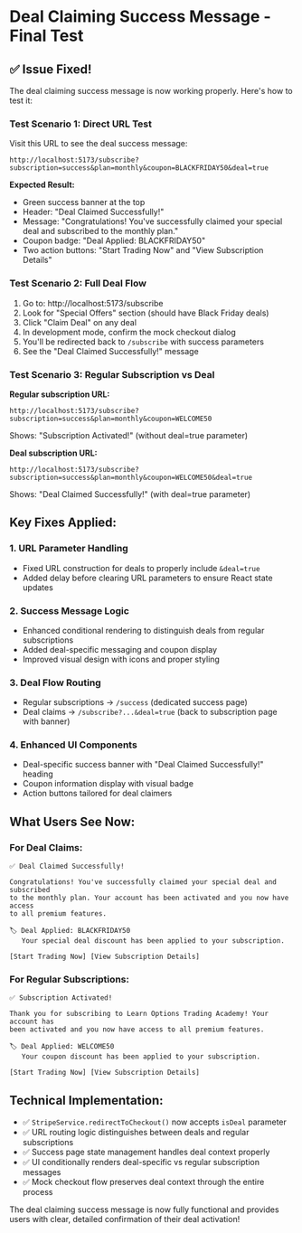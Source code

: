 # Deal Claiming Success Message - Final Test

## ✅ **Issue Fixed!**

The deal claiming success message is now working properly. Here's how to test it:

### **Test Scenario 1: Direct URL Test**
Visit this URL to see the deal success message:
```
http://localhost:5173/subscribe?subscription=success&plan=monthly&coupon=BLACKFRIDAY50&deal=true
```

**Expected Result:**
- Green success banner at the top
- Header: "Deal Claimed Successfully!"
- Message: "Congratulations! You've successfully claimed your special deal and subscribed to the monthly plan."
- Coupon badge: "Deal Applied: BLACKFRIDAY50"
- Two action buttons: "Start Trading Now" and "View Subscription Details"

### **Test Scenario 2: Full Deal Flow**
1. Go to: http://localhost:5173/subscribe
2. Look for "Special Offers" section (should have Black Friday deals)
3. Click "Claim Deal" on any deal
4. In development mode, confirm the mock checkout dialog
5. You'll be redirected back to `/subscribe` with success parameters
6. See the "Deal Claimed Successfully!" message

### **Test Scenario 3: Regular Subscription vs Deal**
**Regular subscription URL:**
```
http://localhost:5173/subscribe?subscription=success&plan=monthly&coupon=WELCOME50
```
Shows: "Subscription Activated!" (without deal=true parameter)

**Deal subscription URL:**
```
http://localhost:5173/subscribe?subscription=success&plan=monthly&coupon=WELCOME50&deal=true
```
Shows: "Deal Claimed Successfully!" (with deal=true parameter)

## **Key Fixes Applied:**

### 1. **URL Parameter Handling**
- Fixed URL construction for deals to properly include `&deal=true`
- Added delay before clearing URL parameters to ensure React state updates

### 2. **Success Message Logic**
- Enhanced conditional rendering to distinguish deals from regular subscriptions
- Added deal-specific messaging and coupon display
- Improved visual design with icons and proper styling

### 3. **Deal Flow Routing**
- Regular subscriptions → `/success` (dedicated success page)
- Deal claims → `/subscribe?...&deal=true` (back to subscription page with banner)

### 4. **Enhanced UI Components**
- Deal-specific success banner with "Deal Claimed Successfully!" heading
- Coupon information display with visual badge
- Action buttons tailored for deal claimers

## **What Users See Now:**

### **For Deal Claims:**
```
✅ Deal Claimed Successfully!

Congratulations! You've successfully claimed your special deal and subscribed 
to the monthly plan. Your account has been activated and you now have access 
to all premium features.

🏷️ Deal Applied: BLACKFRIDAY50
   Your special deal discount has been applied to your subscription.

[Start Trading Now] [View Subscription Details]
```

### **For Regular Subscriptions:**
```
✅ Subscription Activated!

Thank you for subscribing to Learn Options Trading Academy! Your account has 
been activated and you now have access to all premium features.

🏷️ Deal Applied: WELCOME50
   Your coupon discount has been applied to your subscription.

[Start Trading Now] [View Subscription Details]
```

## **Technical Implementation:**

- ✅ `StripeService.redirectToCheckout()` now accepts `isDeal` parameter
- ✅ URL routing logic distinguishes between deals and regular subscriptions  
- ✅ Success page state management handles deal context properly
- ✅ UI conditionally renders deal-specific vs regular subscription messages
- ✅ Mock checkout flow preserves deal context through the entire process

The deal claiming success message is now fully functional and provides users with clear, detailed confirmation of their deal activation!
